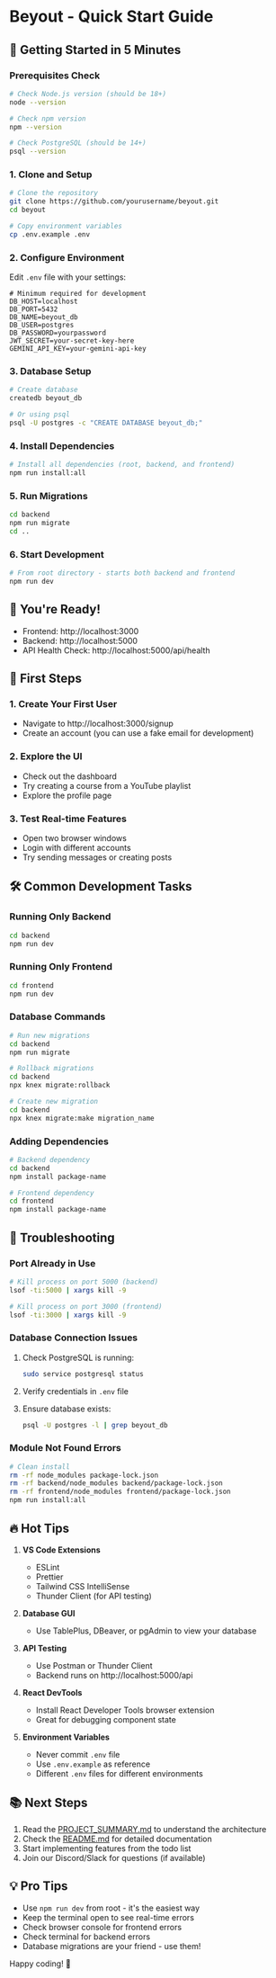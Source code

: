 # Beyout - Quick Start Guide

## 🚀 Getting Started in 5 Minutes

### Prerequisites Check
```bash
# Check Node.js version (should be 18+)
node --version

# Check npm version
npm --version

# Check PostgreSQL (should be 14+)
psql --version
```

### 1. Clone and Setup
```bash
# Clone the repository
git clone https://github.com/yourusername/beyout.git
cd beyout

# Copy environment variables
cp .env.example .env
```

### 2. Configure Environment
Edit `.env` file with your settings:
```env
# Minimum required for development
DB_HOST=localhost
DB_PORT=5432
DB_NAME=beyout_db
DB_USER=postgres
DB_PASSWORD=yourpassword
JWT_SECRET=your-secret-key-here
GEMINI_API_KEY=your-gemini-api-key
```

### 3. Database Setup
```bash
# Create database
createdb beyout_db

# Or using psql
psql -U postgres -c "CREATE DATABASE beyout_db;"
```

### 4. Install Dependencies
```bash
# Install all dependencies (root, backend, and frontend)
npm run install:all
```

### 5. Run Migrations
```bash
cd backend
npm run migrate
cd ..
```

### 6. Start Development
```bash
# From root directory - starts both backend and frontend
npm run dev
```

## 🎉 You're Ready!

- Frontend: http://localhost:3000
- Backend: http://localhost:5000
- API Health Check: http://localhost:5000/api/health

## 📱 First Steps

### 1. Create Your First User
- Navigate to http://localhost:3000/signup
- Create an account (you can use a fake email for development)

### 2. Explore the UI
- Check out the dashboard
- Try creating a course from a YouTube playlist
- Explore the profile page

### 3. Test Real-time Features
- Open two browser windows
- Login with different accounts
- Try sending messages or creating posts

## 🛠️ Common Development Tasks

### Running Only Backend
```bash
cd backend
npm run dev
```

### Running Only Frontend
```bash
cd frontend
npm run dev
```

### Database Commands
```bash
# Run new migrations
cd backend
npm run migrate

# Rollback migrations
cd backend
npx knex migrate:rollback

# Create new migration
cd backend
npx knex migrate:make migration_name
```

### Adding Dependencies
```bash
# Backend dependency
cd backend
npm install package-name

# Frontend dependency
cd frontend
npm install package-name
```

## 🐛 Troubleshooting

### Port Already in Use
```bash
# Kill process on port 5000 (backend)
lsof -ti:5000 | xargs kill -9

# Kill process on port 3000 (frontend)
lsof -ti:3000 | xargs kill -9
```

### Database Connection Issues
1. Check PostgreSQL is running:
   ```bash
   sudo service postgresql status
   ```

2. Verify credentials in `.env` file

3. Ensure database exists:
   ```bash
   psql -U postgres -l | grep beyout_db
   ```

### Module Not Found Errors
```bash
# Clean install
rm -rf node_modules package-lock.json
rm -rf backend/node_modules backend/package-lock.json
rm -rf frontend/node_modules frontend/package-lock.json
npm run install:all
```

## 🔥 Hot Tips

1. **VS Code Extensions**
   - ESLint
   - Prettier
   - Tailwind CSS IntelliSense
   - Thunder Client (for API testing)

2. **Database GUI**
   - Use TablePlus, DBeaver, or pgAdmin to view your database

3. **API Testing**
   - Use Postman or Thunder Client
   - Backend runs on http://localhost:5000/api

4. **React DevTools**
   - Install React Developer Tools browser extension
   - Great for debugging component state

5. **Environment Variables**
   - Never commit `.env` file
   - Use `.env.example` as reference
   - Different `.env` files for different environments

## 📚 Next Steps

1. Read the [PROJECT_SUMMARY.md](PROJECT_SUMMARY.md) to understand the architecture
2. Check the [README.md](../README.md) for detailed documentation
3. Start implementing features from the todo list
4. Join our Discord/Slack for questions (if available)

## 💡 Pro Tips

- Use `npm run dev` from root - it's the easiest way
- Keep the terminal open to see real-time errors
- Check browser console for frontend errors
- Check terminal for backend errors
- Database migrations are your friend - use them!

Happy coding! 🎯